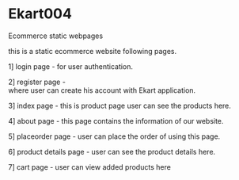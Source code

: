 # Ekart004
Ecommerce static webpages

 this is a static ecommerce website following pages.
 
 1] login page -
     for user authentication.
     
 2] register page -   
    where user can create his account with Ekart application.
     
3] index page -
    this is product page user can see the products here. 
    
4] about page -
    this page contains the information of our website.
    
5] placeorder page -
    user can place the order of using this page. 
    
6] product details page -
    user can see the product details here.  
    
7] cart page -
    user can view added products here 
   

    
   
